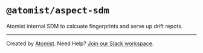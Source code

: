 # `@atomist/aspect-sdm`

Atomist internal SDM to calcuate fingerprints and serve up drift repots. 

-----

Created by [Atomist][atomist].
Need Help?  [Join our Slack workspace][slack].

[atomist]: https://atomist.com/ (Atomist - How Teams Deliver Software)
[slack]: https://join.atomist.com/ (Atomist Community Slack)
